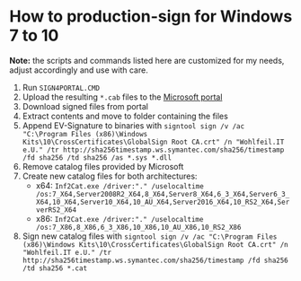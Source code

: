 # How to production-sign for Windows 7 to 10

**Note:** the scripts and commands listed here are customized for my needs, adjust accordingly and use with care.

1. Run `SIGN4PORTAL.CMD`
2. Upload the resulting `*.cab` files to the [Microsoft portal](https://developer.microsoft.com/en-us/dashboard/hardware/Driver/)
3. Download signed files from portal
4. Extract contents and move to folder containing the files
5. Append EV-Signature to binaries with `signtool sign /v /ac "C:\Program Files (x86)\Windows Kits\10\CrossCertificates\GlobalSign Root CA.crt" /n "Wohlfeil.IT e.U." /tr http://sha256timestamp.ws.symantec.com/sha256/timestamp /fd sha256 /td sha256 /as *.sys *.dll`
6. Remove catalog files provided by Microsoft
7. Create new catalog files for both architectures:
   * x64: `Inf2Cat.exe /driver:"." /uselocaltime /os:7_X64,Server2008R2_X64,8_X64,Server8_X64,6_3_X64,Server6_3_X64,10_X64,Server10_X64,10_AU_X64,Server2016_X64,10_RS2_X64,ServerRS2_X64`
   * x86: `Inf2Cat.exe /driver:"." /uselocaltime /os:7_X86,8_X86,6_3_X86,10_X86,10_AU_X86,10_RS2_X86`
8. Sign new catalog files with `signtool sign /v /ac "C:\Program Files (x86)\Windows Kits\10\CrossCertificates\GlobalSign Root CA.crt" /n "Wohlfeil.IT e.U." /tr http://sha256timestamp.ws.symantec.com/sha256/timestamp /fd sha256 /td sha256 *.cat`
